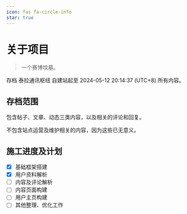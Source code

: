 ```yaml
---
icon: fas fa-circle-info
star: true
---
```


# 关于项目

> 一个赛博坟墓。

<!-- more -->

存档 泰拉通讯枢纽 自建站起至 2024-05-12 20:14:37 (UTC+8) 所有内容。

## 存档范围

包含帖子、文章、动态三类内容，以及相关的评论和回复。

不包含站点运营及维护相关的内容，因为这些已无意义。

## 施工进度及计划

- [x] 基础框架搭建
- [x] 用户资料解析
- [ ] 内容及评论解析
- [ ] 内容页面构建
- [ ] 用户主页构建
- [ ] 其他整理、优化工作
